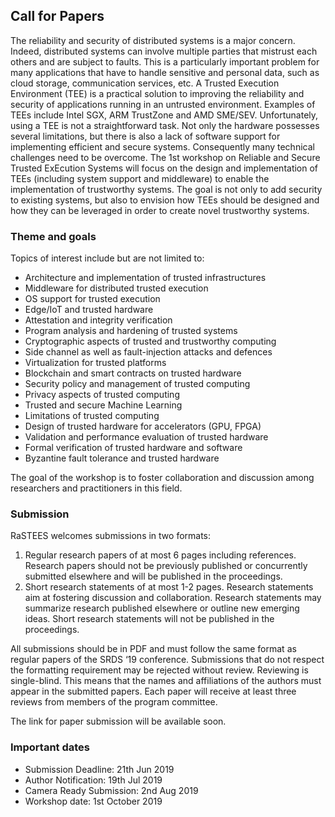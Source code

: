 ## Call for Papers

The reliability and security of distributed systems is a major concern. Indeed,
distributed systems can involve multiple parties that mistrust each others and
are subject to faults. This is a particularly important problem for many
applications that have to handle sensitive and personal data, such as cloud
storage, communication services, etc.  A Trusted Execution Environment (TEE) is
a practical solution to improving the reliability and security of applications
running in an untrusted environment. Examples of TEEs include Intel SGX, ARM
TrustZone and AMD SME/SEV. Unfortunately, using a TEE is not a straightforward
task. Not only the hardware possesses several limitations, but there is also a
lack of software support for implementing efficient and secure systems.
Consequently many technical challenges need to be overcome.  The 1st workshop
on Reliable and Secure Trusted ExEcution Systems will focus on the design and
implementation of TEEs (including system support and middleware) to enable the
implementation of trustworthy systems. The goal is not only to add security to
existing systems, but also to envision how TEEs should be designed and how they
can be leveraged in order to create novel trustworthy systems.


### Theme and goals

Topics of interest include but are not limited to:
- Architecture and implementation of trusted infrastructures
- Middleware for distributed trusted execution
- OS support for trusted execution
- Edge/IoT and trusted hardware
- Attestation and integrity verification
- Program analysis and hardening of trusted systems
- Cryptographic aspects of trusted and trustworthy computing
- Side channel as well as fault-injection attacks and defences
- Virtualization for trusted platforms
- Blockchain and smart contracts on trusted hardware
- Security policy and management of trusted computing
- Privacy aspects of trusted computing
- Trusted and secure Machine Learning
- Limitations of trusted computing
- Design of trusted hardware for accelerators (GPU, FPGA)
- Validation and performance evaluation of trusted hardware
- Formal verification of trusted hardware and software
- Byzantine fault tolerance and trusted hardware

The goal of the workshop is to foster collaboration and discussion among
researchers and practitioners in this field.

### Submission

RaSTEES welcomes submissions in two formats:
1. Regular research papers of at most 6 pages including references. Research
	papers should not be previously published or concurrently
	submitted elsewhere and will be published in the proceedings.
2. Short research statements of at most 1-2 pages. Research statements aim at
	fostering discussion and collaboration. Research statements may summarize
	research published elsewhere or outline new emerging ideas.  Short research
	statements will not be published in the proceedings.

All submissions should be in PDF and must follow the same format as regular
papers of the SRDS ‘19 conference. Submissions that do not respect the
formatting requirement may be rejected without review.  Reviewing is
single-blind. This means that the names and affiliations of the authors must
appear in the submitted papers. Each paper will receive at least three reviews
from members of the program committee.

The link for paper submission will be available soon.

### Important dates

- Submission Deadline: 21th Jun 2019
- Author Notification: 19th Jul 2019
- Camera Ready Submission: 2nd Aug 2019
- Workshop date: 1st October 2019
